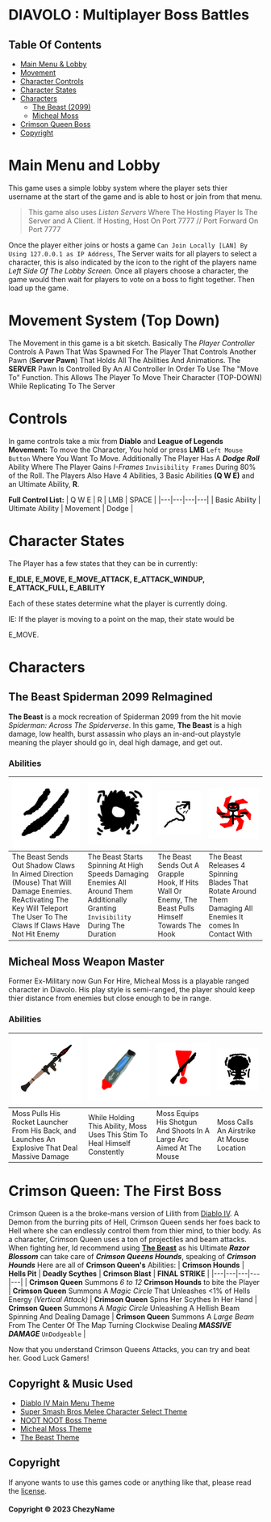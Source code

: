 
# DIAVOLO : Multiplayer Boss Battles
## **Table Of Contents**
- [Main Menu & Lobby](#main-menu-and-lobby)
- [Movement](#movement-system-top-down)
- [Character Controls](#controls)
- [Character States](#character-states)
- [Characters](#characters)
	- [The Beast (2099)](#the-beast-spiderman-2099-reimagined)
	- [Micheal Moss](#micheal-moss--weapon-master)
- [Crimson Queen Boss](#crimson-queen-the-first-boss)
- [Copyright](#copyright--music-used)

# Main Menu and Lobby
This game uses a simple lobby system where the player sets thier username at the start of the game and is able to host or join from that menu.
> This game also uses *Listen Servers* Where The Hosting Player Is The Server and A Client. If Hosting, Host On Port 7777 // Port Forward On Port 7777

Once the player either joins or hosts a game `Can Join Locally [LAN] By Using 127.0.0.1 as IP Address`, The Server waits for all players to select a character, this is also indicated by the icon to the right of the players name *Left Side Of The Lobby Screen.* Once all players choose a character, the game would then wait for players to vote on a boss to fight together. Then load up the game.
  

# Movement System (Top Down)

The Movement in this game is a bit sketch. Basically The *Player Controller* Controls A Pawn That Was Spawned For The Player That Controls Another Pawn (**Server Pawn**) That Holds All The Abilities And Animations. The **SERVER** Pawn Is Controlled By An AI Controller In Order To Use The "Move To" Function. This Allows The Player To Move Their Character (TOP-DOWN) While Replicating To The Server

# Controls
In game controls take a mix from **Diablo** and **League of Legends**
**Movement:** To move the Character, You hold or press **LMB** `Left Mouse Button` Where You Want To Move.
Additionally The Player Has A ***Dodge Roll*** Ability Where The Player Gains *I-Frames* `Invisibility Frames` During 80% of the Roll.
The Players Also Have 4 Abilities, 3 Basic Abilities **(Q W E)** and an Ultimate Ability, **R**.

**Full Control List:**
| Q  W  E  | R | LMB | SPACE |
|---|---|---|---|
| Basic Ability | Ultimate Ability | Movement | Dodge |

  

# Character States

The Player has a few states that they can be in currently:

**E_IDLE, E_MOVE, E_MOVE_ATTACK, E_ATTACK_WINDUP,
E_ATTACK_FULL, E_ABILITY**

  

Each of these states determine what the player is currently doing.

IE: If the player is moving to a point on the map, their state would be

E_MOVE.

  

# Characters

  

## **The Beast** Spiderman 2099 ReImagined

**The Beast** is a mock recreation of Spiderman 2099 from the hit movie *Spiderman: Across The Spiderverse*. In this game, **The Beast** is a high damage, low health, burst assassin who plays an in-and-out playstyle meaning the player should go in, deal high damage, and get out.

### Abilities
|![Shadow Claws](https://raw.githubusercontent.com/ChezyName/DIAVOLO/main/GitImages/2099_Q.png)|![Demonic Spin](https://raw.githubusercontent.com/ChezyName/DIAVOLO/main/GitImages/2099_W.png)|![Grapple](https://raw.githubusercontent.com/ChezyName/DIAVOLO/main/GitImages/2099_E.png)|![True Power](https://raw.githubusercontent.com/ChezyName/DIAVOLO/main/GitImages/2099_R.png)|
|---|---|---|---|
|The Beast Sends Out Shadow Claws In Aimed Direction (Mouse) That Will Damage Enemies. ReActivating The Key Will Teleport The User To The Claws If Claws Have Not Hit Enemy|The Beast Starts Spinning At High Speeds Damaging Enemies All Around Them Additionally Granting `Invisibility` During The Duration|The Beast Sends Out A Grapple Hook, If Hits Wall Or Enemy, The Beast Pulls Himself Towards The Hook|The Beast Releases 4 Spinning Blades That Rotate Around Them Damaging All Enemies It comes In Contact With|

## **Micheal Moss**  Weapon Master
Former Ex-Military now Gun For Hire, Micheal Moss is a playable ranged character in Diavolo. His play style is semi-ranged, the player should keep thier distance from enemies but close enough to be in range.

### Abilities
|![Rocket-Propelled Grenade](https://raw.githubusercontent.com/ChezyName/DIAVOLO/main/GitImages/Moss_Q.png)|![Combat Stim](https://raw.githubusercontent.com/ChezyName/DIAVOLO/main/GitImages/Moss_W.png)|![Combat Shotty](https://raw.githubusercontent.com/ChezyName/DIAVOLO/main/GitImages/Moss_E.png)|![Air Strike](https://raw.githubusercontent.com/ChezyName/DIAVOLO/main/GitImages/Moss_R.png)|
|---|---|---|---|
|Moss Pulls His Rocket Launcher From His Back, and Launches An Explosive That Deal Massive Damage|While Holding This Ability, Moss Uses This Stim To Heal Himself Constently|Moss Equips His Shotgun And Shoots In A Large Arc Aimed At The Mouse|Moss Calls An Airstrike At Mouse Location |

# Crimson Queen: The First Boss
Crimson Queen is a the broke-mans version of Lilith from [Diablo IV](https://diablo4.blizzard.com/en-us/). A Demon from the burring pits of Hell, Crimson Queen sends her foes back to Hell where she can endlessly control them from thier mind, to thier body.
As a character, Crimson Queen uses a ton of projectiles and beam attacks. When fighting her, Id recommend using [**The Beast**](#the-beast-spiderman-2099-reimagined) as his Ultimate ***Razor Blossom*** can take care of ***Crimson Queens Hounds***, speaking of ***Crimson Hounds*** Here are all of **Crimson Queen's** Abilities:
| **Crimson Hounds** |  **Hells Pit** |  **Deadly Scythes** |  **Crimson Blast** |  **FINAL STRIKE** |
|---|---|---|---|---|
| **Crimson Queen** Summons *6 to 12* **Crimson Hounds** to bite the Player | **Crimson Queen** Summons A *Magic Circle* That Unleashes <1% of Hells Energy *(Vertical Attack)* | **Crimson Queen** Spins Her Scythes In Her Hand | **Crimson Queen** Summons A *Magic Circle* Unleashing A Hellish Beam Spinning And Dealing Damage | **Crimson Queen** Summons A *Large Beam* From The Center Of The Map Turning Clockwise Dealing ***MASSIVE DAMAGE*** `UnDodgeable` |

Now that you understand Crimson Queens Attacks, you can try and beat her. Good Luck Gamers!

## Copyright & Music Used
-   [Diablo IV Main Menu Theme](https://www.youtube.com/watch?v=5Eae_WdwxVA&ab_channel=Ceburekas)
-   [Super Smash Bros Melee Character Select Theme](https://www.youtube.com/watch?v=0q_MSMUEhoU&ab_channel=VideoGameSoundtracks)
-   [NOOT NOOT Boss Theme](https://www.youtube.com/watch?v=9X7WME84NZo&t=9s&ab_channel=Carameii)
- [Micheal Moss Theme](https://www.tiktok.com/@iamtresorr/video/7250566605086706950)
- [The Beast Theme](https://www.youtube.com/watch?v=_Qq1B5na--s&ab_channel=Anzkuki)

## Copyright
If anyone wants to use this games code or anything like that, please read the [license](https://github.com/ChezyName/DIAVOLO/blob/main/LICENSE).


#### Copyright © 2023 ChezyName

